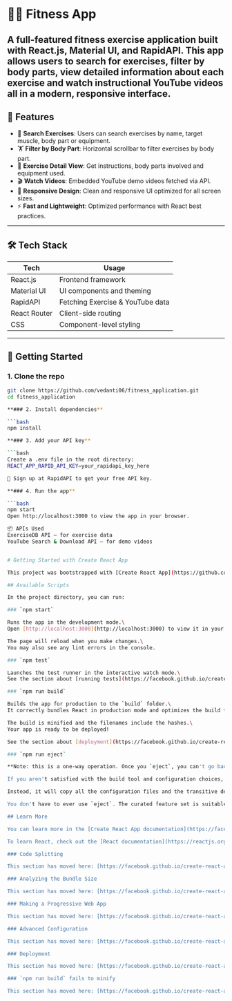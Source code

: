 # 🏋️‍♀️ Fitness App

A full-featured fitness exercise application built with React.js, Material UI, and RapidAPI. This app allows users to search for exercises, filter by body parts, view detailed information about each exercise and watch instructional YouTube videos all in a modern, responsive interface.
---

## 🚀 Features

- 🔎 **Search Exercises**: Users can search exercises by name, target muscle, body part or equipment.
- 🏋️ **Filter by Body Part**: Horizontal scrollbar to filter exercises by body part.
- 📖 **Exercise Detail View**: Get instructions, body parts involved and equipment used.
- 🎬 **Watch Videos**: Embedded YouTube demo videos fetched via API.
- 📱 **Responsive Design**: Clean and responsive UI optimized for all screen sizes.
- ⚡ **Fast and Lightweight**: Optimized performance with React best practices.

---

## 🛠️ Tech Stack

| Tech       | Usage                          |
|------------|--------------------------------|
| React.js   | Frontend framework             |
| Material UI| UI components and theming      |
| RapidAPI   | Fetching Exercise & YouTube data |
| React Router | Client-side routing           |
| CSS        | Component-level styling         |

---
## 🧪 Getting Started

### 1. Clone the repo

```bash
git clone https://github.com/vedanti06/fitness_application.git
cd fitness_application

**### 2. Install dependencies**

```bash
npm install

**### 3. Add your API key**

```bash
Create a .env file in the root directory:
REACT_APP_RAPID_API_KEY=your_rapidapi_key_here

🔑 Sign up at RapidAPI to get your free API key.

**### 4. Run the app**

```bash
npm start
Open http://localhost:3000 to view the app in your browser.

📦 APIs Used
ExerciseDB API – for exercise data
YouTube Search & Download API – for demo videos


# Getting Started with Create React App

This project was bootstrapped with [Create React App](https://github.com/facebook/create-react-app).

## Available Scripts

In the project directory, you can run:

### `npm start`

Runs the app in the development mode.\
Open [http://localhost:3000](http://localhost:3000) to view it in your browser.

The page will reload when you make changes.\
You may also see any lint errors in the console.

### `npm test`

Launches the test runner in the interactive watch mode.\
See the section about [running tests](https://facebook.github.io/create-react-app/docs/running-tests) for more information.

### `npm run build`

Builds the app for production to the `build` folder.\
It correctly bundles React in production mode and optimizes the build for the best performance.

The build is minified and the filenames include the hashes.\
Your app is ready to be deployed!

See the section about [deployment](https://facebook.github.io/create-react-app/docs/deployment) for more information.

### `npm run eject`

**Note: this is a one-way operation. Once you `eject`, you can't go back!**

If you aren't satisfied with the build tool and configuration choices, you can `eject` at any time. This command will remove the single build dependency from your project.

Instead, it will copy all the configuration files and the transitive dependencies (webpack, Babel, ESLint, etc) right into your project so you have full control over them. All of the commands except `eject` will still work, but they will point to the copied scripts so you can tweak them. At this point you're on your own.

You don't have to ever use `eject`. The curated feature set is suitable for small and middle deployments, and you shouldn't feel obligated to use this feature. However we understand that this tool wouldn't be useful if you couldn't customize it when you are ready for it.

## Learn More

You can learn more in the [Create React App documentation](https://facebook.github.io/create-react-app/docs/getting-started).

To learn React, check out the [React documentation](https://reactjs.org/).

### Code Splitting

This section has moved here: [https://facebook.github.io/create-react-app/docs/code-splitting](https://facebook.github.io/create-react-app/docs/code-splitting)

### Analyzing the Bundle Size

This section has moved here: [https://facebook.github.io/create-react-app/docs/analyzing-the-bundle-size](https://facebook.github.io/create-react-app/docs/analyzing-the-bundle-size)

### Making a Progressive Web App

This section has moved here: [https://facebook.github.io/create-react-app/docs/making-a-progressive-web-app](https://facebook.github.io/create-react-app/docs/making-a-progressive-web-app)

### Advanced Configuration

This section has moved here: [https://facebook.github.io/create-react-app/docs/advanced-configuration](https://facebook.github.io/create-react-app/docs/advanced-configuration)

### Deployment

This section has moved here: [https://facebook.github.io/create-react-app/docs/deployment](https://facebook.github.io/create-react-app/docs/deployment)

### `npm run build` fails to minify

This section has moved here: [https://facebook.github.io/create-react-app/docs/troubleshooting#npm-run-build-fails-to-minify](https://facebook.github.io/create-react-app/docs/troubleshooting#npm-run-build-fails-to-minify)
